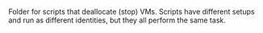 Folder for scripts that deallocate (stop) VMs. 
Scripts have different setups and run as different identities, but they all perform the same task. 

